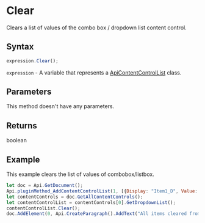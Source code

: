 # Clear

Clears a list of values of the combo box / dropdown list content control.

## Syntax

```javascript
expression.Clear();
```

`expression` - A variable that represents a [ApiContentControlList](../ApiContentControlList.md) class.

## Parameters

This method doesn't have any parameters.

## Returns

boolean

## Example

This example clears the list of values of combobox/listbox.

```javascript editor-
let doc = Api.GetDocument();
Api.pluginMethod_AddContentControlList(1, [{Display: "Item1_D", Value: "Item1_V"}, {Display: "Item2_D", Value: "Item2_V"}], {"Id": 100, "Tag": "CC_Tag", "Lock": 3});
let contentControls = doc.GetAllContentControls();
let contentControlList = contentControls[0].GetDropdownList();
contentControlList.Clear();
doc.AddElement(0, Api.CreateParagraph().AddText("All items cleared from the list."));
```
